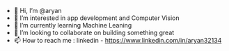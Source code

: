 - 👋 Hi, I’m @aryan
- 👀 I’m interested in app development and Computer Vision
- 🌱 I’m currently learning Machine Leaning
- 💞️ I’m looking to collaborate on building something great
- 📫 How to reach me : linkedin - https://www.linkedin.com/in/aryan32134

<!---
aryan32134hello/aryan32134hello is a ✨ special ✨ repository because its `README.md` (this file) appears on your GitHub profile.
You can click the Preview link to take a look at your changes.
--->
